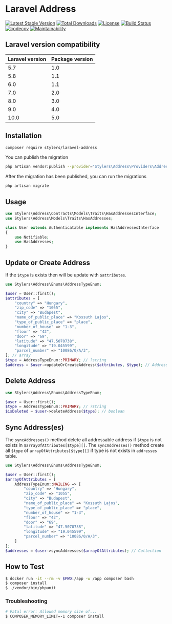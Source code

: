 # Laravel Address

[![Latest Stable Version](https://poser.pugx.org/stylers/laravel-address/version)](https://packagist.org/packages/stylers/laravel-address) 
[![Total Downloads](https://poser.pugx.org/stylers/laravel-address/downloads)](https://packagist.org/packages/stylers/laravel-address) 
[![License](https://poser.pugx.org/stylers/laravel-address/license)](https://packagist.org/packages/stylers/laravel-address) 
[![Build Status](https://travis-ci.org/stylers-llc/laravel-address.svg?branch=master)](https://travis-ci.org/stylers-llc/laravel-address) 
[![codecov](https://codecov.io/gh/stylers-llc/laravel-address/branch/master/graph/badge.svg)](https://codecov.io/gh/stylers-llc/laravel-address) 
[![Maintainability](https://api.codeclimate.com/v1/badges/16913f2a12f13f795cea/maintainability)](https://codeclimate.com/github/stylers-llc/laravel-address/maintainability)

## Laravel version compatibility
| Laravel version | Package version |
|-----------------|-----------------|
| 5.7             | 1.0             |
| 5.8             | 1.1             |
| 6.0             | 1.1             |
| 7.0             | 2.0             |
| 8.0             | 3.0             |
| 9.0             | 4.0             |
| 10.0            | 5.0             |

## Installation
```bash
composer require stylers/laravel-address
```

You can publish the migration
```bash
php artisan vendor:publish --provider="Stylers\Address\Providers\AddressServiceProvider"
```

After the migration has been published, you can run the migrations
```bash
php artisan migrate
```

## Usage
```php
use Stylers\Address\Contracts\Models\Traits\HasAddressesInterface;
use Stylers\Address\Models\Traits\HasAddresses;

class User extends Authenticatable implements HasAddressesInterface
{
    use Notifiable;
    use HasAddresses;
}
```

## Update or Create Address
If the `$type` is exists then will be update with `$attributes`.
```php
use Stylers\Address\Enums\AddressTypeEnum;

$user = User::first();
$attributes = [
    "country" => "Hungary",
    "zip_code" => "1055",
    "city" => "Budapest",
    "name_of_public_place" => "Kossuth Lajos",
    "type_of_public_place" => "place",
    "number_of_house" => "1-3",
    "floor" => "42",
    "door" => "69",
    "latitude" => "47.5070738",
    "longitude" => "19.045599",
    "parcel_number" => "10086/0/A/3",
]; // array
$type = AddressTypeEnum::PRIMARY; // ?string
$address = $user->updateOrCreateAddress($attributes, $type); // AddressInterface
```

## Delete Address
```php
use Stylers\Address\Enums\AddressTypeEnum;

$user = User::first();
$type = AddressTypeEnum::PRIMARY; // ?string
$isDeleted = $user->deleteAddress($type); // boolean
```

## Sync Address(es)
The `syncAddresses()` method delete all addressable address if `$type` is not exists in `$arrayOfAttributes[$type][]`.
The `syncAddresses()` method create all `$type` of `arrayOfAttributes[$type][]` if type is not exists in `addresses` table.
```php
use Stylers\Address\Enums\AddressTypeEnum;

$user = User::first();
$arrayOfAttributes = [
    AddressTypeEnum::MAILING => [
        "country" => "Hungary",
        "zip_code" => "1055",
        "city" => "Budapest",
        "name_of_public_place" => "Kossuth Lajos",
        "type_of_public_place" => "place",
        "number_of_house" => "1-3",
        "floor" => "42",
        "door" => "69",
        "latitude" => "47.5070738",
        "longitude" => "19.045599",
        "parcel_number" => "10086/0/A/3",
    ]
];
$addresses = $user->syncAddresses($arrayOfAttributes); // Collection
```

## How to Test
```bash
$ docker run -it --rm -v $PWD:/app -w /app composer bash
$ composer install
$ ./vendor/bin/phpunit
```

### Troubleshooting
```bash
# Fatal error: Allowed memory size of...
$ COMPOSER_MEMORY_LIMIT=-1 composer install
```
